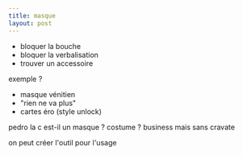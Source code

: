 ```yaml
---
title: masque
layout: post
---
```


- bloquer la bouche
- bloquer la verbalisation
- trouver un accessoire

exemple ?
- masque vénitien
- "rien ne va plus"
- cartes éro (style unlock)

pedro la c est-il un masque ?
costume ? business mais sans cravate

on peut créer l'outil pour l'usage
